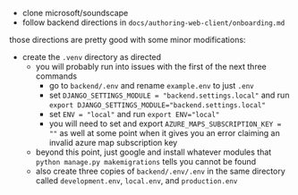 - clone microsoft/soundscape
- follow backend directions in `docs/authoring-web-client/onboarding.md`

 
those directions are pretty good with some minor modifications:

- create the `.venv` directory as directed
  - you will probably run into issues with the first of the next three commands
      - go to `backend/.env` and rename `example.env` to just `.env`
      - set `DJANGO_SETTINGS_MODULE = "backend.settings.local"` and run `export DJANGO_SETTINGS_MODULE="backend.settings.local"`
      - set `ENV = "local"` and run `export ENV="local"`
      - you will need to set and export `AZURE_MAPS_SUBSCRIPTION_KEY = ""` as well at some point when it gives you an error claiming an invalid azure map subscription key
  - beyond this point, just google and install whatever modules that `python manage.py makemigrations` tells you cannot be found
  - also create three copies of `backend/.env/.env` in the same directory called `development.env`, `local.env`, and `production.env`
